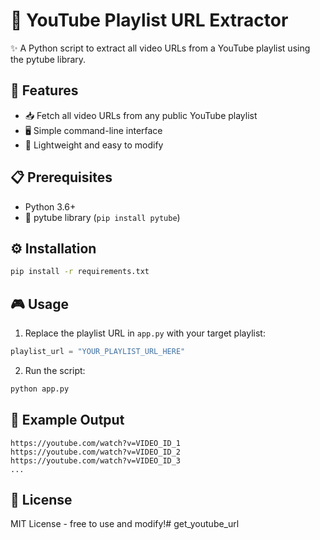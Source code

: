 # 🎥 YouTube Playlist URL Extractor

✨ A Python script to extract all video URLs from a YouTube playlist using the pytube library.

## 🚀 Features

- 📥 Fetch all video URLs from any public YouTube playlist
- 🖥️ Simple command-line interface
- 💾 Lightweight and easy to modify

## 📋 Prerequisites

- Python 3.6+
- 🐍 pytube library (`pip install pytube`)

## ⚙️ Installation

```bash
pip install -r requirements.txt
```

## 🎮 Usage

1. Replace the playlist URL in `app.py` with your target playlist:

```python
playlist_url = "YOUR_PLAYLIST_URL_HERE"
```

2. Run the script:

```bash
python app.py
```

## 📝 Example Output

```plaintext
https://youtube.com/watch?v=VIDEO_ID_1
https://youtube.com/watch?v=VIDEO_ID_2
https://youtube.com/watch?v=VIDEO_ID_3
...
```

## 📄 License

MIT License - free to use and modify!# get_youtube_url

